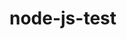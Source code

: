 # node-js-test

<!-- pwd — показує поточну дерикторію, де ви знаходитесь
ls — показати які файли і папки
clear — очистити термінал або ctrl+l
ls -l — показати всі файли
ls -la — показати разом з прихованими файлами
cd — навгаціяпо папкам
cd 😱 — виходить на диск D
touch — створює новий файл
mv — переіменовує файл
rm — видаляє
mkdir — створює нову папку -->

<!-- npm init — ініціалізує npm в проєкті і створює файл package.json
npm install — встановлює всі залежності, перелічені в package.json
npm list --depth=0 — виведе в терміналі список локально встановлених пакетів з номерами їх версій, без залежностей
npm install [package-name] — встановить пакет локально у папку node_modules
npm uninstall [package-name] — видалить пакет, встановлений локально і оновить package.json
npm start і npm test — запустить скрипт start або test, розташований в package.json
npm run [custom-script] — запустить кастомний скрипт, розташований в package.json
npm outdated — використовується для пошуку оновлень, виявить сумісні версії програмно і виведе список доступних оновлень
npm update — оновить всі пакети до максимально дозволеної версії
node_modules -->